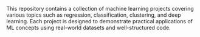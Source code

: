 This repository contains a collection of machine learning projects covering various topics such as regression, classification, clustering, and deep learning.
 Each project is designed to demonstrate practical applications of ML concepts using real-world datasets and well-structured code.

